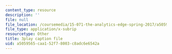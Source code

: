 ```yaml
---
content_type: resource
description: ''
file: null
file_location: /coursemedia/15-071-the-analytics-edge-spring-2017/a5059565caa152f78003c8adc6e6542a_j9sl8e7wLnc.vtt
file_type: application/x-subrip
resourcetype: Other
title: 3play caption file
uid: a5059565-caa1-52f7-8003-c8adc6e6542a
---
```

